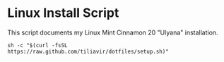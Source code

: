 # Linux Install Script
This script documents my Linux Mint Cinnamon 20 "Ulyana" installation.

```shell script
sh -c "$(curl -fsSL https://raw.github.com/tiliavir/dotfiles/setup.sh)"
```
